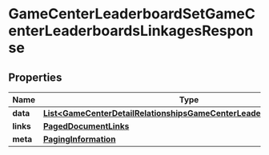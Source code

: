 

# GameCenterLeaderboardSetGameCenterLeaderboardsLinkagesResponse


## Properties

| Name | Type | Description | Notes |
|------------ | ------------- | ------------- | -------------|
|**data** | [**List&lt;GameCenterDetailRelationshipsGameCenterLeaderboardsDataInner&gt;**](GameCenterDetailRelationshipsGameCenterLeaderboardsDataInner.md) |  |  |
|**links** | [**PagedDocumentLinks**](PagedDocumentLinks.md) |  |  |
|**meta** | [**PagingInformation**](PagingInformation.md) |  |  [optional] |



